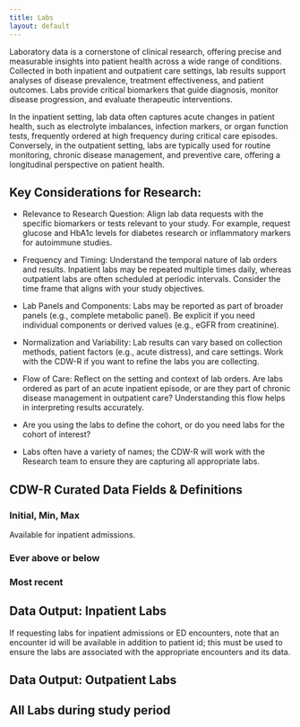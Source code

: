 ```yaml
---
title: Labs
layout: default
---
```


Laboratory data is a cornerstone of clinical research, offering precise and measurable insights into patient health across a wide range of conditions. Collected in both inpatient and outpatient care settings, lab results support analyses of disease prevalence, treatment effectiveness, and patient outcomes. Labs provide critical biomarkers that guide diagnosis, monitor disease progression, and evaluate therapeutic interventions.

In the inpatient setting, lab data often captures acute changes in patient health, such as electrolyte imbalances, infection markers, or organ function tests, frequently ordered at high frequency during critical care episodes. Conversely, in the outpatient setting, labs are typically used for routine monitoring, chronic disease management, and preventive care, offering a longitudinal perspective on patient health.

## Key Considerations for Research:
- Relevance to Research Question: Align lab data requests with the specific biomarkers or tests relevant to your study. For example, request glucose and HbA1c levels for diabetes research or inflammatory markers for autoimmune studies.

- Frequency and Timing: Understand the temporal nature of lab orders and results. Inpatient labs may be repeated multiple times daily, whereas outpatient labs are often scheduled at periodic intervals. Consider the time frame that aligns with your study objectives.
- Lab Panels and Components: Labs may be reported as part of broader panels (e.g., complete metabolic panel). Be explicit if you need individual components or derived values (e.g., eGFR from creatinine).
- Normalization and Variability: Lab results can vary based on collection methods, patient factors (e.g., acute distress), and care settings. Work with the CDW-R if you want to refine the labs you are collecting.
- Flow of Care: Reflect on the setting and context of lab orders. Are labs ordered as part of an acute inpatient episode, or are they part of chronic disease management in outpatient care? Understanding this flow helps in interpreting results accurately.
- Are you using the labs to define the cohort, or do you need labs for the cohort of interest?
- Labs often have a variety of names; the CDW-R will work with the Research team to ensure they are capturing all appropriate labs.
  
## CDW-R Curated Data Fields & Definitions

### Initial, Min, Max
Available for inpatient admissions. 

### Ever above or below

### Most recent

## Data Output: Inpatient Labs
If requesting labs for inpatient admissions or ED encounters, note that an encounter id will be available in addition to patient id; this must be used to ensure the labs are associated with the appropriate encounters and its data. 

## Data Output: Outpatient Labs

## All Labs during study period
